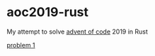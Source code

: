 # aoc2019-rust
My attempt to solve [advent of code](https://adventofcode.com/) 2019 in Rust

[problem 1](https://github.com/risboo6909/aoc2019-rust/tree/master/problems/src/problem1)
